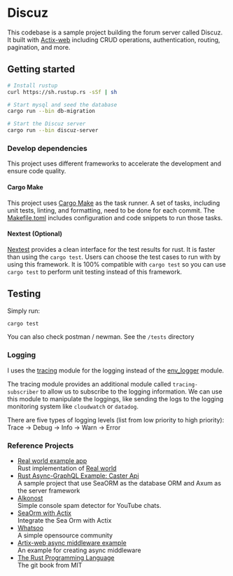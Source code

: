 # Discuz
This codebase is a sample project building the forum server called Discuz. It built with [Actix-web](https://actix.rs) including CRUD operations, authentication, routing, pagination, and more.

## Getting started
```sh
# Install rustup
curl https://sh.rustup.rs -sSf | sh

# Start mysql and seed the database
cargo run --bin db-migration

# Start the Discuz server
cargo run --bin discuz-server
```

### Develop dependencies
This project uses different frameworks to accelerate the development and ensure code quality. 

#### Cargo Make
This project uses [Cargo Make](https://github.com/sagiegurari/cargo-make) as the task runner. A set of tasks, including unit tests, linting, and formatting, need to be done for each commit. The [Makefile.toml](./Makefile.toml) includes configuration and code snippets to run those tasks. 

#### Nextest (Optional)
[Nextest](https://nexte.st/) provides a clean interface for the test results for rust. It is faster than using the `cargo test`. Users can choose the test cases to run with by using this framework. It is 100% compatible with `cargo test` so you can use `cargo test` to perform unit testing instead of this framework.


## Testing
Simply run:
```sh
cargo test
```
You can also check postman / newman. See the `/tests` directory

### Logging
I uses the [tracing](https://docs.rs/tracing/latest/tracing/index.html) module for the logging instead of the [env_logger](https://docs.rs/env_logger/latest/env_logger/) module. 

The tracing module provides an additional module called `tracing-subscriber` to allow us to subscribe to the logging information. We can use this module to manipulate the loggings, like sending the logs to the logging monitoring system like `cloudwatch` or `datadog`.

There are five types of logging levels (list from low priority to high priority):  
Trace -> Debug -> Info -> Warn -> Error

### Reference Projects
 - [Real world example app](https://github.com/TatriX/realworld-rust-rocket)  
Rust implementation of [Real world](https://github.com/gothinkster/realworld)
 - [Rust Async-GraphQL Example: Caster Api](https://github.com/bkonkle/rust-example-caster-api)  
A sample project that use SeaORM as the database ORM and Axum as the server framework
 - [Alkonost](https://github.com/Asapin/alkonost)  
Simple console spam detector for YouTube chats.
 - [SeaOrm with Actix](https://github.com/SeaQL/sea-orm/tree/master/examples/actix_example)  
Integrate the Sea Orm with Actix
 - [Whatsoo](https://github.com/Whatsoo/whatsoo)  
A simple opensource community
 - [Artix-web async middleware example](https://github.com/actix/examples/blob/344bcfce/middleware/middleware/src/read_request_body.rs)  
An example for creating async middleware
 - [The Rust Programming Language](https://web.mit.edu/rust-lang_v1.25/arch/amd64_ubuntu1404/share/doc/rust/html/book/first-edition/README.html)  
The git book from MIT
